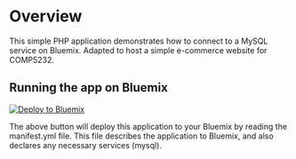 # Overview

This simple PHP application demonstrates how to connect to a MySQL service on Bluemix. Adapted to host a simple e-commerce website for COMP5232.

## Running the app on Bluemix

[![Deploy to Bluemix](https://bluemix.net/deploy/button.png)](https://bluemix.net/deploy?repository=https://github.com/15024905g/php-mysql&branch=test)

The above button will deploy this application to your Bluemix by reading the manifest.yml file. This file describes the application to Bluemix, and also declares any necessary services (mysql).
